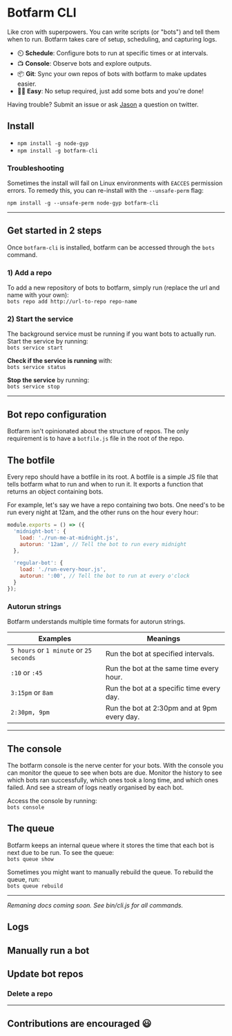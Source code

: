 # Botfarm CLI

Like cron with superpowers. You can write scripts (or "bots") and tell them when to run. Botfarm takes care of setup, scheduling, and capturing logs.  

  - ⏲️   **Schedule**: Configure bots to run at specific times or at intervals.
  - 📺   **Console**: Observe bots and explore outputs.
  - 📦   **Git**: Sync your own repos of bots with botfarm to make updates easier.
  - 🏃‍♀️  **Easy**: No setup required, just add some bots and you're done!  

Having trouble? Submit an issue or ask [Jason](https://twitter.com/__nosaj) a question on twitter.

## Install

  - `npm install -g node-gyp`
  - `npm install -g botfarm-cli`

### Troubleshooting
Sometimes the install will fail on Linux environments with `EACCES` permission errors. To remedy this, you can re-install with the `--unsafe-perm` flag:  

`npm install -g --unsafe-perm node-gyp botfarm-cli`

---

## Get started in 2 steps
Once `botfarm-cli` is installed, botfarm can be accessed through the `bots` command.

### 1) Add a repo
To add a new repository of bots to botfarm, simply run (replace the url and name with your own):  
`bots repo add http://url-to-repo repo-name`

### 2) Start the service
The background service must be running if you want bots to actually run. Start the service by running:  
`bots service start`

**Check if the service is running** with:  
`bots service status`

**Stop the service** by running:  
`bots service stop`

---

## Bot repo configuration
Botfarm isn't opinionated about the structure of repos. The only requirement is to have a `botfile.js` file in the root of the repo.

## The botfile
Every repo should have a botfile in its root. A botfile is a simple JS file that tells botfarm what to run and when to run it. It exports a function that returns an object containing bots. 

For example, let's say we have a repo containing two bots. One need's to be run every night at 12am, and the other runs on the hour every hour:

```Javascript
module.exports = () => ({
  'midnight-bot': {
    load: './run-me-at-midnight.js',
    autorun: '12am', // Tell the bot to run every midnight
  },

  'regular-bot': {
    load: './run-every-hour.js',
    autorun: ':00', // Tell the bot to run at every o'clock
  }
});
```

### Autorun strings
Botfarm understands multiple time formats for autorun strings.  

| Examples                                | Meanings                                    |
|-----------------------------------------|---------------------------------------------|
| `5 hours` or `1 minute` or `25 seconds` | Run the bot at specified intervals.         |
| `:10` or `:45`                          | Run the bot at the same time every hour.    |
| `3:15pm` or `8am`                       | Run the bot at a specific time every day.   |
| `2:30pm, 9pm`                           | Run the bot at 2:30pm and at 9pm every day. |

---

## The console
The botfarm console is the nerve center for your bots. With the console you can monitor the queue to see when bots are due. Monitor the history to see which bots ran successfully, which ones took a long time, and which ones failed. And see a stream of logs neatly organised by each bot.

Access the console by running:  
`bots console`

## The queue
Botfarm keeps an internal queue where it stores the time that each bot is next due to be run. To see the queue:  
`bots queue show`

Sometimes you might want to manually rebuild the queue. To rebuild the queue, run:  
`bots queue rebuild`


---
*Remaning docs coming soon. See bin/cli.js for all commands.*

## Logs

## Manually run a bot

## Update bot repos
### Delete a repo

---

## Contributions are encouraged 😃

